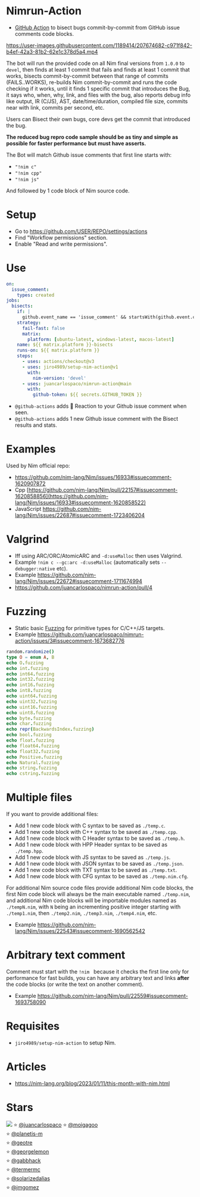 # Nimrun-Action

- [GitHub Action](https://github.com/features/actions) to bisect bugs commit-by-commit from GitHub issue comments code blocks.

https://user-images.githubusercontent.com/1189414/207674682-c971f842-b4ef-42a3-81b2-62e1c378d5a4.mp4


The bot will run the provided code on all Nim final versions from `1.0.0` to `devel`,
then finds at least 1 commit that fails and finds at least 1 commit that works,
bisects commit-by-commit between that range of commits (FAILS..WORKS),
re-builds Nim commit-by-commit and runs the code checking if it works,
until it finds 1 specific commit that introduces the Bug,
it says who, when, why, link, and files with the bug,
also reports debug info like output, IR (C/JS), AST, date/time/duration,
compiled file size, commits near with link, commits per second, etc.

Users can Bisect their own bugs, core devs get the commit that introduced the bug.

**The reduced bug repro code sample should be as tiny and simple as possible for faster performance but must have asserts.**

The Bot will match Github issue comments that first line starts with:

- `"!nim c"`
- `"!nim cpp"`
- `"!nim js"`

And followed by 1 code block of Nim source code.


# Setup

- Go to https://github.com/USER/REPO/settings/actions
- Find "Workflow permissions" section.
- Enable "Read and write permissions".


# Use

```yaml
on:
  issue_comment:
    types: created
jobs:
  bisects:
    if: |
      github.event_name == 'issue_comment' && startsWith(github.event.comment.body, '!nim ') && github.event.issue.pull_request == null && github.event.comment.author_association != 'NONE'
    strategy:
      fail-fast: false
      matrix:
        platform: [ubuntu-latest, windows-latest, macos-latest]
    name: ${{ matrix.platform }}-bisects
    runs-on: ${{ matrix.platform }}
    steps:
      - uses: actions/checkout@v3
      - uses: jiro4989/setup-nim-action@v1
        with:
          nim-version: 'devel'
      - uses: juancarlospaco/nimrun-action@main
        with:
          github-token: ${{ secrets.GITHUB_TOKEN }}
```

- `@github-actions` adds :eyes: Reaction to your Github issue comment when seen.
- `@github-actions` adds 1 new Github issue comment with the Bisect results and stats.


# Examples

Used by Nim official repo:

- https://github.com/nim-lang/Nim/issues/16933#issuecomment-1620907872
- Cpp [https://github.com/nim-lang/Nim/pull/22157#issuecomment-1620858856](https://github.com/nim-lang/Nim/issues/16933#issuecomment-1620858522)
- JavaScript https://github.com/nim-lang/Nim/issues/22687#issuecomment-1723406204


# Valgrind

- Iff using ARC/ORC/AtomicARC and `-d:useMalloc` then uses Valgrind.
- Example `!nim c --gc:arc -d:useMalloc` (automatically sets `--debugger:native` etc).
- Example https://github.com/nim-lang/Nim/issues/22672#issuecomment-1711674994
- https://github.com/juancarlospaco/nimrun-action/pull/4


# Fuzzing

- Static basic [Fuzzing](https://en.wikipedia.org/wiki/Fuzzing) for primitive types for C/C++/JS targets.
- Example https://github.com/juancarlospaco/nimrun-action/issues/3#issuecomment-1673682776

```nim
random.randomize()
type O = enum A, B
echo O.fuzzing
echo int.fuzzing
echo int64.fuzzing
echo int32.fuzzing
echo int16.fuzzing
echo int8.fuzzing
echo uint64.fuzzing
echo uint32.fuzzing
echo uint16.fuzzing
echo uint8.fuzzing
echo byte.fuzzing
echo char.fuzzing
echo repr(BackwardsIndex.fuzzing)
echo bool.fuzzing
echo float.fuzzing
echo float64.fuzzing
echo float32.fuzzing
echo Positive.fuzzing
echo Natural.fuzzing
echo string.fuzzing
echo cstring.fuzzing
```


# Multiple files

If you want to provide additional files:

- Add 1 new code block with C syntax to be saved as `./temp.c`.
- Add 1 new code block with C++ syntax to be saved as `./temp.cpp`.
- Add 1 new code block with C Header syntax to be saved as `./temp.h`.
- Add 1 new code block with HPP Header syntax to be saved as `./temp.hpp`.
- Add 1 new code block with JS syntax to be saved as `./temp.js`.
- Add 1 new code block with JSON syntax to be saved as `./temp.json`.
- Add 1 new code block with TXT syntax to be saved as `./temp.txt`.
- Add 1 new code block with CFG syntax to be saved as `./temp.nim.cfg`.

For additional Nim source code files provide additional Nim code blocks,
the first Nim code block will always be the main executable named `./temp.nim`,
and additional Nim code blocks will be importable modules named as `./tempN.nim`,
with `N` being an incrementing positive integer starting with `./temp1.nim`, 
then `./temp2.nim`, `./temp3.nim`, `./temp4.nim`, etc.

- Example https://github.com/nim-lang/Nim/issues/22543#issuecomment-1690562542


# Arbitrary text comment

Comment must start with the `!nim ` because it checks the first line only for performance for fast builds,
you can have any arbitrary text and links **after** the code blocks (or write the text on another comment).

- Example https://github.com/nim-lang/Nim/pull/22559#issuecomment-1693758090


# Requisites

- `jiro4989/setup-nim-action` to setup Nim.


# Articles

- https://nim-lang.org/blog/2023/01/11/this-month-with-nim.html


<!--
# Security

- Only users with write permissions can run code (Admins and Collaborators with push permissions).
-->


# Stars

![](https://starchart.cc/juancarlospaco/nimrun-action.svg)
:star: [@juancarlospaco](https://github.com/juancarlospaco '2023-07-06')
:star: [@moigagoo](https://github.com/moigagoo '2023-07-06')	
:star: [@planetis-m](https://github.com/planetis-m '2023-07-06')	
:star: [@geotre](https://github.com/geotre '2023-07-07')	
:star: [@georgelemon](https://github.com/georgelemon '2023-07-07')	
:star: [@gabbhack](https://github.com/gabbhack '2023-07-07')	
:star: [@termermc](https://github.com/termermc '2023-07-10')	
:star: [@solarizedalias](https://github.com/solarizedalias '2023-07-15')	
:star: [@jmgomez](https://github.com/jmgomez '2023-09-19')	
